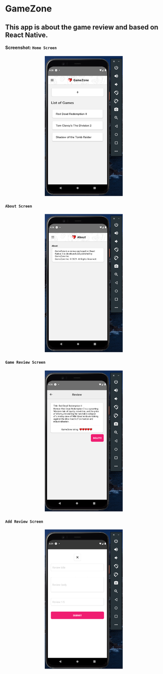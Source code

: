 # GameZone
## This app is about the game review and based on React Native.

#### Screenshot: ``` Home Screen ```

<div align="center">
<img src="screenshots/HomeScreen.png" width="250">
</div>

#### ``` About Screen ```

<div align="center">
<img src="screenshots/AboutScreen.png" width="250">
</div>

#### ``` Game Review Screen ```

<div align="center">
<img src="screenshots/GameReviewScreen.png" width="250">
</div>

#### ``` Add Review Screen ```

<div align="center">
<img src="screenshots/AddReviewScreen.png" width="250">
 </div>

